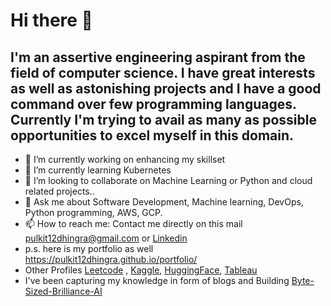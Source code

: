 # Hi there 👋

## I'm an assertive engineering aspirant from the field of computer science. I have great interests as well as astonishing projects and I have a good command over few programming languages. Currently I'm trying to avail as many as possible opportunities to excel myself in this domain.


- 🔭 I’m currently working on enhancing my skillset
- 🌱 I’m currently learning Kubernetes
- 👯 I’m looking to collaborate on Machine Learning or Python and cloud related projects..
- 💬 Ask me about Software Development, Machine learning, DevOps, Python programming, AWS, GCP.
- 📫 How to reach me: Contact me directly on this mail pulkit12dhingra@gmail.com or [Linkedin](https://www.linkedin.com/in/pulkit-dhingra-4b7312193/)
- p.s. here is my portfolio as well https://pulkit12dhingra.github.io/portfolio/
- Other Profiles [Leetcode](https://leetcode.com/u/pulkit12dhingra/) , [Kaggle](https://www.kaggle.com/pulkit12dhingra), [HuggingFace](https://huggingface.co/DumbsterDrekk), [Tableau](https://public.tableau.com/app/profile/pulkit.dhingra/vizzes#!/?newProfile=&activeTab=0)
- I've been capturing my knowledge in form of blogs and Building [Byte-Sized-Brilliance-AI](https://pulkit12dhingra.github.io/Blog/)
